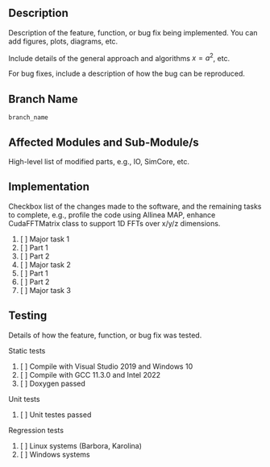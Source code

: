## Description

Description of the feature, function, or bug fix being implemented. You can add figures, plots, diagrams, etc.

Include details of the general approach and algorithms $`x = a^2`$, etc.

For bug fixes, include a description of how the bug can be reproduced. 

## Branch Name

`branch_name`

## Affected Modules and Sub-Module/s

High-level list of modified parts, e.g., IO, SimCore, etc.

## Implementation

Checkbox list of the changes made to the software, and the remaining tasks to complete, e.g., profile the code using Allinea MAP, enhance CudaFFTMatrix class to support 1D FFTs over x/y/z dimensions.

1. [ ] Major task 1
  1. [ ] Part 1
  1. [ ] Part 2
1. [ ] Major task 2
  1. [ ] Part 1
  1. [ ] Part 2
1. [ ] Major task 3

## Testing

Details of how the feature, function, or bug fix was tested. 

Static tests

1. [ ] Compile with Visual Studio 2019 and Windows 10
1. [ ] Compile with GCC 11.3.0 and Intel 2022
1. [ ] Doxygen passed

Unit tests
 
1. [ ] Unit testes passed 

Regression tests

1. [ ] Linux systems (Barbora, Karolina)
1. [ ] Windows systems

